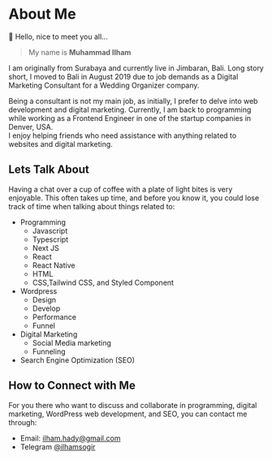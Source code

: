 # About Me

👋 Hello, nice to meet you all...
> My name is **Muhammad Ilham**

I am originally from Surabaya and currently live in Jimbaran, Bali. Long story short, I moved to Bali in August 2019 due to job demands as a Digital Marketing Consultant for a Wedding Organizer company.

Being a consultant is not my main job, as initially, I prefer to delve into web development and digital marketing. Currently, I am back to programming while working as a Frontend Engineer in one of the startup companies in Denver, USA.\
I enjoy helping friends who need assistance with anything related to websites and digital marketing.

## Lets Talk About

Having a chat over a cup of coffee with a plate of light bites is very enjoyable.
This often takes up time, and before you know it, you could lose track of time when talking about things related to:

- Programming
  - Javascript
  - Typescript
  - Next JS
  - React
  - React Native
  - HTML
  - CSS,Tailwind CSS, and Styled Component
- Wordpress
  - Design
  - Develop
  - Performance
  - Funnel
- Digital Marketing
  - Social Media marketing
  - Funneling
- Search Engine Optimization (SEO)

## How to Connect with Me

For you there who want to discuss and collaborate in programming, digital marketing, WordPress web development, and SEO, you can contact me through:

- Email: [ilham.hady@gmail.com](mailto:ilham.hady@gmail.com)
- Telegram [@ilhamsogir](https://t.me/ilhamsogir)
